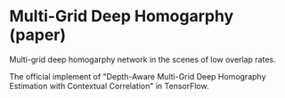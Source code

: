 # Multi-Grid Deep Homogarphy (paper)
Multi-grid deep homogarphy network in the scenes of low overlap rates. 

The official implement of "Depth-Aware Multi-Grid Deep Homography Estimation with Contextual Correlation" in TensorFlow.

